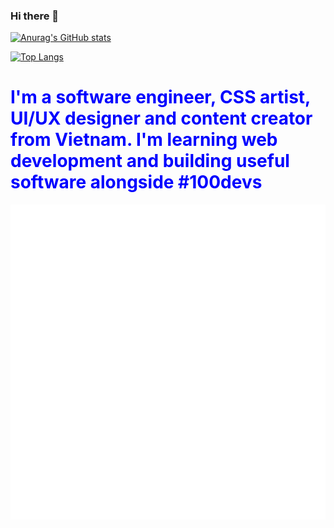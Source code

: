 ### Hi there 👋

<!--
**khanhtranngoccva/khanhtranngoccva** is a ✨ _special_ ✨ repository because its `README.md` (this file) appears on your GitHub profile.

Here are some ideas to get you started:

- 🔭 I’m currently working on ...
- 🌱 I’m currently learning ...
- 👯 I’m looking to collaborate on ...
- 🤔 I’m looking for help with ...
- 💬 Ask me about ...
- 📫 How to reach me: ...
- 😄 Pronouns: ...
- ⚡ Fun fact: ...
-->


[![Anurag's GitHub stats](https://github-readme-stats.vercel.app/api?username=khanhtranngoccva)](https://github.com/anuraghazra/github-readme-stats)

[![Top Langs](https://github-readme-stats.vercel.app/api/top-langs/?username=khanhtranngoccva)](https://github.com/anuraghazra/github-readme-stats)



<h1 style="color: blue;">I'm a software engineer, CSS artist, UI/UX designer and content creator from Vietnam. I'm learning web development and building useful software alongside #100devs</h1>
<img src="https://raw.githubusercontent.com/khanhtranngoccva/khanhtranngoccva/main/profile.svg">
